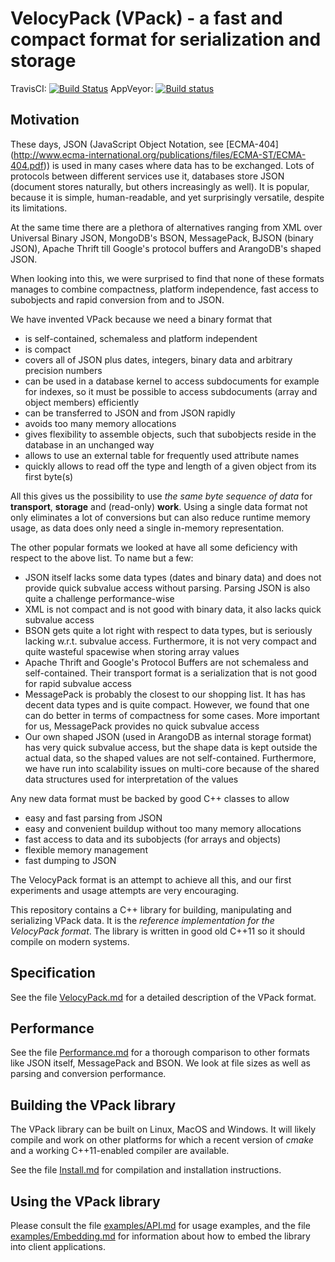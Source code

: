VelocyPack (VPack) - a fast and compact format for serialization and storage
============================================================================

TravisCI: [![Build Status](https://secure.travis-ci.org/arangodb/velocypack.png?branch=master)](http://travis-ci.org/arangodb/velocypack)   AppVeyor: [![Build status](https://ci.appveyor.com/api/projects/status/pkbl4t7vey88bqud?svg=true)](https://ci.appveyor.com/project/jsteemann/velocypack)

Motivation
----------

These days, JSON (JavaScript Object Notation, see [ECMA-404]
(http://www.ecma-international.org/publications/files/ECMA-ST/ECMA-404.pdf))
is used in many cases where data has to be exchanged.
Lots of protocols between different services use it, databases store
JSON (document stores naturally, but others increasingly as well). It
is popular, because it is simple, human-readable, and yet surprisingly
versatile, despite its limitations.

At the same time there are a plethora of alternatives ranging from XML
over Universal Binary JSON, MongoDB's BSON, MessagePack, BJSON (binary
JSON), Apache Thrift till Google's protocol buffers and ArangoDB's
shaped JSON.

When looking into this, we were surprised to find that none of these
formats manages to combine compactness, platform independence, fast
access to subobjects and rapid conversion from and to JSON.

We have invented VPack because we need a binary format that

  - is self-contained, schemaless and platform independent
  - is compact
  - covers all of JSON plus dates, integers, binary data and arbitrary
    precision numbers
  - can be used in a database kernel to access subdocuments for
    example for indexes, so it must be possible to access subdocuments
    (array and object members) efficiently
  - can be transferred to JSON and from JSON rapidly
  - avoids too many memory allocations
  - gives flexibility to assemble objects, such that subobjects reside
    in the database in an unchanged way
  - allows to use an external table for frequently used attribute names
  - quickly allows to read off the type and length of a given object
    from its first byte(s)

All this gives us the possibility to use *the same byte sequence of
data* for **transport**, **storage** and (read-only) **work**. Using a
single data format not only eliminates a lot of conversions but can 
also reduce runtime memory usage, as data does only need a single 
in-memory representation.

The other popular formats we looked at have all some deficiency with
respect to the above list. To name but a few:

  - JSON itself lacks some data types (dates and binary data) and does
    not provide quick subvalue access without parsing. Parsing JSON is
    also quite a challenge performance-wise
  - XML is not compact and is not good with binary data, it also lacks
    quick subvalue access
  - BSON gets quite a lot right with respect to data types, but is 
    seriously lacking w.r.t. subvalue access. Furthermore, it is not
    very compact and quite wasteful spacewise when storing array values
  - Apache Thrift and Google's Protocol Buffers are not schemaless and 
    self-contained. Their transport format is a serialization that is
    not good for rapid subvalue access
  - MessagePack is probably the closest to our shopping list. It has
    has decent data types and is quite compact. However, we found that 
    one can do better in terms of compactness for some cases. More
    important for us, MessagePack provides no quick subvalue access
  - Our own shaped JSON (used in ArangoDB as internal storage format)
    has very quick subvalue access, but the shape data is kept outside
    the actual data, so the shaped values are not self-contained.
    Furthermore, we have run into scalability issues on multi-core
    because of the shared data structures used for interpretation of
    the values

Any new data format must be backed by good C++ classes to allow

  - easy and fast parsing from JSON
  - easy and convenient buildup without too many memory allocations
  - fast access to data and its subobjects (for arrays and objects)
  - flexible memory management
  - fast dumping to JSON

The VelocyPack format is an attempt to achieve all this, and our first
experiments and usage attempts are very encouraging.

This repository contains a C++ library for building, manipulating and
serializing VPack data. It is the *reference implementation for the 
VelocyPack format*. The library is written in good old C++11 so it
should compile on modern systems.


Specification
-------------

See the file [VelocyPack.md](VelocyPack.md) for a detailed description of
the VPack format.


Performance
-----------

See the file [Performance.md](Performance.md) for a thorough comparison
to other formats like JSON itself, MessagePack and BSON. We look at file
sizes as well as parsing and conversion performance.


Building the VPack library
--------------------------

The VPack library can be built on Linux, MacOS and Windows. It will likely
compile and work on other platforms for which a recent version of *cmake* and
a working C++11-enabled compiler are available.

See the file [Install.md](Install.md) for compilation and installation
instructions.


Using the VPack library
-----------------------

Please consult the file [examples/API.md](examples/API.md) for usage examples, 
and the file [examples/Embedding.md](examples/Embedding.md) for information
about how to embed the library into client applications.


